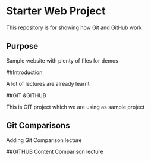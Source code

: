 # Starter Web Project

This repository is for showing how Git and GitHub work


## Purpose

Sample website with plenty of files for demos

##Introduction

A lot of lectures are already learnt 

##GIT &GITHUB

This is GIT project  which we are using as sample project 

## Git Comparisons
Adding Git Comparison lecture 

##GITHUB Content
Comparison lecture
